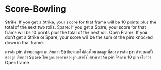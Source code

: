 # Score-Bowling
Strike: If you get a Strike, your score for that frame will be 10 points plus the total of the next two rolls.
Spare: If you get a Spare, your score for that frame will be 10 points plus the total of the next roll.
Open Frame: If you don’t get a Strike or Spare, your score will be the sum of the pins knocked down in that frame.

การล้ม pin ด้วยบอลลูกแรก เรียกว่า Strike และไม่ต้องโยนบอลลูกที่สอง
การล้ม pin ด้วยบอลทั้งสองลูก เรียกว่า Spare
โยนลูกบอลครบสองลูกแล้วยังไม่สามารถล้ม pin ได้ครบ 10 pin เรียกว่า Open frame
